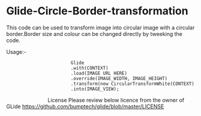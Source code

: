 # Glide-Circle-Border-transformation
This code can be used to transform image into circular image with a circular border.Border size and colour can be changed directly  by tweeking the code.


Usage:-

                            Glide
                            .with(CONTEXT)
                            .load(IMAGE URL HERE)
                            .override(IMAGE_WIDTH, IMAGE_HEIGHT)
                            .transform(new CircularTransformWhite(CONTEXT)
                            .into(IMAGE_VIEW);
                            
License
Please review below licence from the owner of GLide
https://github.com/bumptech/glide/blob/master/LICENSE 
